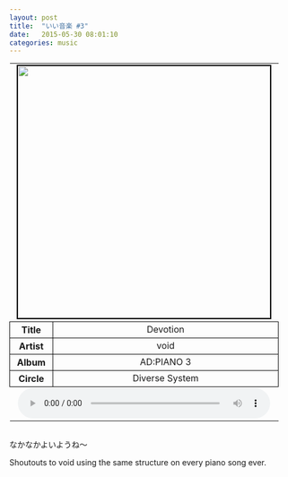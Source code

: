 ```yaml
---
layout: post
title:  "いい音楽 #3"
date:   2015-05-30 08:01:10
categories: music
---
```


<style>
	table{margin:0 auto;}
	th{text-align:center;border: 1px solid black;width:60px;}
	td{text-align:center;border: 1px solid black;width:385px;}
	img{width:450px;border:2px solid black;}
	audio{width:450px;}
	.table-media{border:0;}
</style>
<table cellspacing="2">
	<tbody>
		<tr>
			<td class="table-media" colspan="2">
				<img src="{{site.url}}/media/cover3.jpg">
			</td>
		</tr>
		<tr>
			<th>Title</th><td>Devotion</td>
		</tr>
		<tr>
			<th>Artist</th><td>void</td>
		</tr>
		<tr>
			<th>Album</th><td>AD:PIANO 3</td>
		</tr>
		<tr>
			<th>Circle</th><td>Diverse System</td>
		</tr>
		<tr>
			<td class="table-media" colspan="2">
				<audio src="{{site.url}}/media/ongaku3.ogg" controls></audio>
			</td>
		</tr>
	</tbody>
</table>
<br>

なかなかよいようね～

Shoutouts to void using the same structure on every piano song ever.
